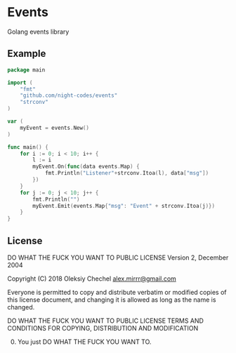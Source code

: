 # Events
Golang events library 

## Example
```go
package main

import (
    "fmt"
    "github.com/night-codes/events"
    "strconv"
)

var (
    myEvent = events.New()
)

func main() {
    for i := 0; i < 10; i++ {
        l := i
        myEvent.On(func(data events.Map) {
            fmt.Println("Listener"+strconv.Itoa(l), data["msg"])
        })
    }
    for j := 0; j < 10; j++ {
        fmt.Println("")
        myEvent.Emit(events.Map{"msg": "Event" + strconv.Itoa(j)})
    }
}
```

## License
DO WHAT THE FUCK YOU WANT TO PUBLIC LICENSE
Version 2, December 2004

Copyright (C) 2018 Oleksiy Chechel <alex.mirrr@gmail.com>

Everyone is permitted to copy and distribute verbatim or modified
copies of this license document, and changing it is allowed as long
as the name is changed.

DO WHAT THE FUCK YOU WANT TO PUBLIC LICENSE
TERMS AND CONDITIONS FOR COPYING, DISTRIBUTION AND MODIFICATION

 0. You just DO WHAT THE FUCK YOU WANT TO.

